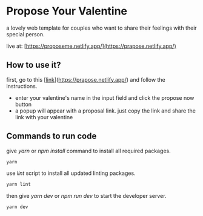 # Propose Your Valentine

a lovely web template for couples who want to share their feelings with their special person.

live at: [https://proposeme.netlify.app/](https://prapose.netlify.app/)

## How to use it?

first, go to this [[link](https://proposeme.netlify.app/)](https://prapose.netlify.app/) and follow the instructions.

- enter your valentine's name in the input field and click the propose now button
- a popup will appear with a proposal link. just copy the link and share the link with your valentine

## Commands to run code

give _yarn_ or _npm install_ command to install all required packages.

```bash
yarn
```

use _lint_ script to install all updated linting packages.

```bash
yarn lint
```

then give _yarn dev_ or _npm run dev_ to start the developer server.

```bash
yarn dev
```
